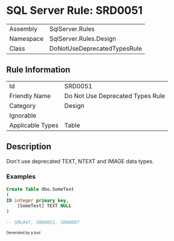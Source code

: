 ﻿# SQL Server Rule: SRD0051
  
|    |    |
|----|----|
| Assembly | SqlServer.Rules |
| Namespace | SqlServer.Rules.Design |
| Class | DoNotUseDeprecatedTypesRule |
  
## Rule Information
  
|    |    |
|----|----|
| Id | SRD0051 |
| Friendly Name | Do Not Use Deprecated Types Rule |
| Category | Design |
| Ignorable |  |
| Applicable Types | Table  |
  
## Description
  
Don't use deprecated TEXT, NTEXT and IMAGE data types.
  
### Examples
  
```sql
Create Table dbo.SomeText
(
ID integer primary key,
    [SomeText] TEXT NULL
)

-- SML047, SRD0051, SRN0007
```
  
<sub><sup>Generated by a tool</sup></sub>
